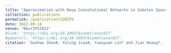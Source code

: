 ```yaml
---
title: "Approximation with Deep Convolutional Networks in Sobolev Space: with Applications to Classification"
collection: publications
permalink: /publication/22NIPS
date: 2022-09-14
venue: 'NeurIPS2022'
#link: 'https://doi.org/10.1093/biomet/asac027'
#paperurl: 'https://doi.org/10.1093/biomet/asac027'
citation: 'Guohao Shen#, Yuling Jiao#, Yuanyuan Lin* and Jian Huang*. (2022). &quot;Approximation with Deep Convolutional Networks in Sobolev Space: with Applications to Classification. &quot; <i>NeurIPS2022.</i>'
---
```

